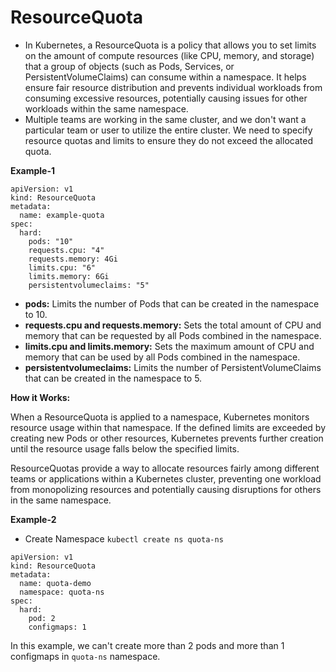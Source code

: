 # ResourceQuota
* In Kubernetes, a ResourceQuota is a policy that allows you to set limits on the amount of compute resources (like CPU, memory, and storage) that a group of objects (such as Pods, Services, or PersistentVolumeClaims) can consume within a namespace. It helps ensure fair resource distribution and prevents individual workloads from consuming excessive resources, potentially causing issues for other workloads within the same namespace.
* Multiple teams are working in the same cluster, and we don't want a particular team or user to utilize the entire cluster. We need to specify resource quotas and limits to ensure they do not exceed the allocated quota.

**Example-1**

```
apiVersion: v1
kind: ResourceQuota
metadata:
  name: example-quota
spec:
  hard:
    pods: "10"
    requests.cpu: "4"
    requests.memory: 4Gi
    limits.cpu: "6"
    limits.memory: 6Gi
    persistentvolumeclaims: "5"
```

* **pods:** Limits the number of Pods that can be created in the namespace to 10.
* **requests.cpu and requests.memory:** Sets the total amount of CPU and memory that can be requested by all Pods combined in the namespace.
* **limits.cpu and limits.memory:** Sets the maximum amount of CPU and memory that can be used by all Pods combined in the namespace.
* **persistentvolumeclaims:** Limits the number of PersistentVolumeClaims that can be created in the namespace to 5.

**How it Works:**

When a ResourceQuota is applied to a namespace, Kubernetes monitors resource usage within that namespace. If the defined limits are exceeded by creating new Pods or other resources, Kubernetes prevents further creation until the resource usage falls below the specified limits.

ResourceQuotas provide a way to allocate resources fairly among different teams or applications within a Kubernetes cluster, preventing one workload from monopolizing resources and potentially causing disruptions for others in the same namespace.

**Example-2**

* Create Namespace `kubectl create ns quota-ns`

```
apiVersion: v1
kind: ResourceQuota
metadata:
  name: quota-demo
  namespace: quota-ns
spec:
  hard:
    pod: 2
    configmaps: 1
```

In this example, we can't create more than 2 pods and more than 1 configmaps in `quota-ns` namespace.

